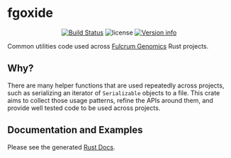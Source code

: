 # fgoxide

<p align="center">
  <a href="https://github.com/fulcrumgenomics/fgoxide/actions?query=workflow%3Abuild_and_test"><img src="https://github.com/fulcrumgenomics/fgoxide/workflows/ci/badge.svg" alt="Build Status"></a>
  <img src="https://img.shields.io/crates/l/fgoxide.svg" alt="license">
  <a href="https://crates.io/crates/fgoxide"><img src="https://img.shields.io/crates/v/fgoxide.svg?colorB=319e8c" alt="Version info"></a><br>
</p>

Common utilities code used across [Fulcrum Genomics](https://fulcrumgenomics.com/) Rust projects.

## Why?

There are many helper functions that are used repeatedly across projects, such as serializing an iterator of `Serializable` objects to a file.
This crate aims to collect those usage patterns, refine the APIs around them, and provide well tested code to be used across projects.

## Documentation and Examples

Please see the generated [Rust Docs](https://docs.rs/fgoxide-commons).